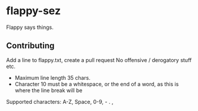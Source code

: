 # flappy-sez

Flappy says things.

## Contributing

Add a line to flappy.txt, create a pull request
No offensive / derogatory stuff etc. 

* Maximum line length 35 chars.
* Character 10 must be a whitespace, or the end of a word, as this is
  where the line break will be

Supported characters: A-Z, Space, 0-9, - . ,
